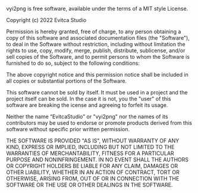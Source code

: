 vyi2png is free software, available under the terms of a MIT style License.

Copyright (c) 2022 Evitca Studio

Permission is hereby granted, free of charge, to any person obtaining a copy
of this software and associated documentation files (the "Software"), to deal
in the Software without restriction, including without limitation the rights
to use, copy, modify, merge, publish, distribute, sublicense, and/or sell
copies of the Software, and to permit persons to whom the Software is
furnished to do so, subject to the following conditions:

The above copyright notice and this permission notice shall be included in all
copies or substantial portions of the Software.

This software cannot be sold by itself. It must be used in a project and the project itself can be sold. In the case it is not, you the "user" of this software are breaking the icense and agreeing to forfeit its usage.

Neither the name “EvitcaStudio” or "vyi2png" nor the names of its contributors may be used to endorse or promote products derived from this software without specific prior written permission.

THE SOFTWARE IS PROVIDED "AS IS", WITHOUT WARRANTY OF ANY KIND, EXPRESS OR
IMPLIED, INCLUDING BUT NOT LIMITED TO THE WARRANTIES OF MERCHANTABILITY,
FITNESS FOR A PARTICULAR PURPOSE AND NONINFRINGEMENT. IN NO EVENT SHALL THE
AUTHORS OR COPYRIGHT HOLDERS BE LIABLE FOR ANY CLAIM, DAMAGES OR OTHER
LIABILITY, WHETHER IN AN ACTION OF CONTRACT, TORT OR OTHERWISE, ARISING FROM,
OUT OF OR IN CONNECTION WITH THE SOFTWARE OR THE USE OR OTHER DEALINGS IN THE
SOFTWARE.
